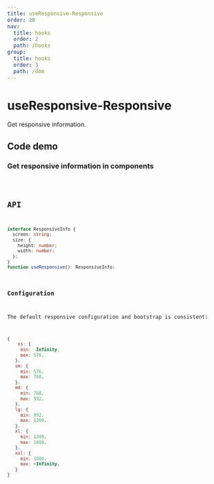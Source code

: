 ```yaml
---
title: useResponsive-Responsive
order: 20
nav:
  title: hooks
  order: 2
  path: /hooks
group:
  title: hooks
  order: 3
  path: /dom
---
```


# useResponsive-Responsive

Get responsive information.

## Code demo

### Get responsive information in components

<code src="../demos/useResponsive.tsx">

## API

```typescript
interface ResponsiveInfo {
  screen: string;
  size: {
    height: number;
    width: number;
  };
}
function useResponsive(): ResponsiveInfo;
```

### Configuration

The default responsive configuration and bootstrap is consistent:

```javascript
{
    xs: {
     min: -Infinity,
     max: 576,
   },
   sm: {
     min: 576,
     max: 768,
   },
   md: {
     min: 768,
     max: 992,
   },
   lg: {
     min: 992,
     max: 1200,
   },
   xl: {
     min: 1200,
     max: 1600,
   },
   xxl: {
     min: 1600,
     max: +Infinity,
   }
}
```
